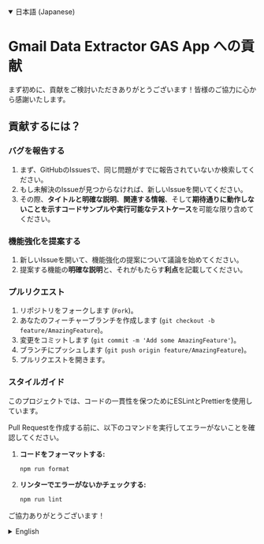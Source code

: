 <details open>
<summary>日本語 (Japanese)</summary>

# Gmail Data Extractor GAS App への貢献

まず初めに、貢献をご検討いただきありがとうございます！皆様のご協力に心から感謝いたします。

## 貢献するには？

### バグを報告する

1.  まず、GitHubのIssuesで、同じ問題がすでに報告されていないか検索してください。
2.  もし未解決のIssueが見つからなければ、新しいIssueを開いてください。
3.  その際、**タイトルと明確な説明**、**関連する情報**、そして**期待通りに動作しないことを示すコードサンプルや実行可能なテストケース**を可能な限り含めてください。

### 機能強化を提案する

1.  新しいIssueを開いて、機能強化の提案について議論を始めてください。
2.  提案する機能の**明確な説明**と、それがもたらす**利点**を記載してください。

### プルリクエスト

1.  リポジトリをフォークします (`Fork`)。
2.  あなたのフィーチャーブランチを作成します (`git checkout -b feature/AmazingFeature`)。
3.  変更をコミットします (`git commit -m 'Add some AmazingFeature'`)。
4.  ブランチにプッシュします (`git push origin feature/AmazingFeature`)。
5.  プルリクエストを開きます。

### スタイルガイド

このプロジェクトでは、コードの一貫性を保つためにESLintとPrettierを使用しています。

Pull Requestを作成する前に、以下のコマンドを実行してエラーがないことを確認してください。

1.  **コードをフォーマットする:**
    ```bash
    npm run format
    ```
2.  **リンターでエラーがないかチェックする:**
    ```bash
    npm run lint
    ```

ご協力ありがとうございます！

</details>

<details>
<summary>English</summary>

# Contributing to Gmail Data Extractor GAS App

First off, thank you for considering contributing! Your help is greatly appreciated.

## How Can I Contribute?

### Reporting Bugs

1.  Ensure the bug was not already reported by searching on GitHub under Issues.
2.  If you're unable to find an open issue addressing the problem, open a new one.
3.  Be sure to include a **title and clear description**, as much **relevant information** as possible, and a **code sample or an executable test case** demonstrating the expected behavior that is not occurring.

### Suggesting Enhancements

1.  Open a new issue to discuss your enhancement suggestion.
2.  Please provide a **clear description** of the enhancement and its **potential benefits**.

### Pull Requests

1.  Fork the repository.
2.  Create your feature branch (`git checkout -b feature/AmazingFeature`).
3.  Commit your changes (`git commit -m 'Add some AmazingFeature'`).
4.  Push to the branch (`git push origin feature/AmazingFeature`).
5.  Open a Pull Request.

### Styleguides

This project uses ESLint and Prettier to maintain a consistent code style.

Before creating a Pull Request, please ensure there are no errors by running the following commands:

1.  **Format your code:**
    ```bash
    npm run format
    ```
2.  **Check for linting errors:**
    ```bash
    npm run lint
    ```

Thanks!

</details>